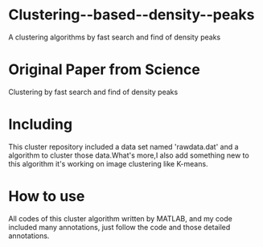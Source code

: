 # Clustering--based--density--peaks
A clustering algorithms  by fast search and find of density peaks
# Original Paper from Science
Clustering by fast search and find of density peaks
# Including
This cluster repository included a data set named 'rawdata.dat' and a algorithm to cluster those data.What's more,I also add something new to this algorithm it's working on image clustering like K-means.
# How to use
All codes of this cluster algorithm written by MATLAB, and my code included many annotations, just follow the code and those detailed annotations.  
